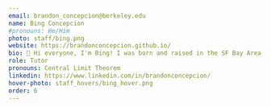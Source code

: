 ```yaml
---
email: brandon_concepcion@berkeley.edu
name: Bing Concepcion
#pronouns: He/Him
photo: staff/bing.png
website: https://brandonconcepcion.github.io/
bio: 🍨 Hi everyone, I'm Bing! I was born and raised in the SF Bay Area, and I love Safeway, watching movies, and talking with ChatGPT. Can't wait to get this show on the road! 🏎️
role: Tutor
pronouns: Central Limit Theorem
linkedin: https://www.linkedin.com/in/brandonconcepcion/
hover-photo: staff_hovers/bing_hover.png
order: 6
---
```

